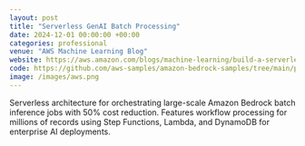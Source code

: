 ```yaml
---
layout: post
title: "Serverless GenAI Batch Processing"
date: 2024-12-01 00:00:00 +00:00
categories: professional
venue: "AWS Machine Learning Blog"
website: https://aws.amazon.com/blogs/machine-learning/build-a-serverless-amazon-bedrock-batch-job-orchestration-workflow-using-aws-step-functions/
code: https://github.com/aws-samples/amazon-bedrock-samples/tree/main/poc-to-prod/bedrock-batch-orchestrator
image: /images/aws.png
---
```


Serverless architecture for orchestrating large-scale Amazon Bedrock batch inference jobs with 50% cost reduction. Features workflow processing for millions of records using Step Functions, Lambda, and DynamoDB for enterprise AI deployments.